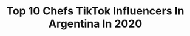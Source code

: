 ---
title: Top 10 Chefs TikTok Influencers In Argentina In 2020
description: >-
  Find top chefs TikTok influencers in Argentina in 2020. Most popular hashtags: #parati #fyp #viral #foryou.
platform: TikTok
hits: 9
text_top: See the best TikTok accounts on inBeat.
text_bottom: inBeat has 9 TikTok influencers like this in Argentina for you to pitch.
profiles:
  - username: "nigellop"
    fullname: >-
      Nigel
    bio: >-
      No soy Chef Seguime en Instagram: @nigellop
    location: "Argentina"
    followers: 627800
    engagement: 992
    commentsToLikes: 0.007341
    id: ckbawvvcznal20j232v9h43rw
    verified: false
    hashtags: "#parati, #recetas, #trucostiktok, #aprendeentiktok"
  - username: "unadelicia"
    fullname: >-
      DELICIOSO
    bio: >-
      CEO de pie pie 🦶 Si te gusta comer!! sentite como en tu casa 😋
    location: "Argentina"
    followers: 1200000
    engagement: 1005
    commentsToLikes: 0.005777
    id: ckbapskfugeqy0j23c67kiyyp
    verified: false
    hashtags: "#rese, #amigos, #nutella, #kinderjoy"
  - username: "umibll"
    fullname: >-
      Kindafreshdoe
    bio: >-
      Cringy ass h0e me tienen re podrida con el pelotudo de candia callense, gracias.
    location: "Argentina"
    followers: 13991
    engagement: 1834
    commentsToLikes: 0.021913
    id: cka0nxyiw1bix0i781p5ox5yl
    verified: false
    hashtags: "#trend, #weeb, #meme, #anime"
  - username: "javi.rosemberg"
    fullname: >-
      Javi Rosemberg
    bio: >-
      Locutor y Cocinero (bastante inútil) 🤪 Todos se animan a cocinar 👨‍🍳🎤
    location: "Argentina"
    followers: 2900000
    engagement: 1436
    commentsToLikes: 0.006479
    id: ck9f24ct4bnk50j788bjnyjeq
    verified: true
    hashtags: "#baileayudin, #dulcedeleche, #receta, #recetafacil"
  - username: "miss_garbitch"
    fullname: >-
      Garbitch
    bio: >-
      🇦🇷 Argentina 📷 @internet_garbitch
    location: "Argentina"
    followers: 25400
    engagement: 580
    commentsToLikes: 0.025068
    id: ckbf1ctoxnfeq0j23xuiu97vm
    verified: false
    hashtags: "#tiktoklatino, #tiktokargentina, #cuarentena, #petcheck"
  - username: "recreossaludables"
    fullname: >-
      Recreos Saludables
    bio: >-
      Cocinar es divertirse, crear y dar amor 💕 || Instagram || @recreossaludables
    location: "Argentina"
    followers: 46300
    engagement: 1006
    commentsToLikes: 0.011537
    id: ckb9mxrwbgcbu0j23vuozu5fp
    verified: false
    hashtags: "#viral, #chocolate, #recetafacil, #food"
  - username: "dailywonderpics"
    fullname: >-
      Dailywonderpics
    bio: >-
      Dailywonder posts every day - Join us # Dailywonderpics IG to @dailywonderpics
    location: "Argentina"
    followers: 75800
    engagement: 1140
    commentsToLikes: 0.000000
    id: ck9jxtaew26s80j78k0kifhj6
    verified: false
    hashtags: "#viralvideo, #dessert, #cook, #new"
  - username: "kat.romina"
    fullname: >-
      Katia🌱
    bio: >-
      🇦🇷 // + tips en ig ⬆️ . Recetas veggie🥬🥑 & Consciencia🌿♻️
    location: "Argentina"
    followers: 10300
    engagement: 517
    commentsToLikes: 0.020754
    id: ck81q5t86g6t30j78y8xigful
    verified: false
    hashtags: "#eco, #vegetariano, #yummy, #ecofriendly"
  - username: "camiparry3"
    fullname: >-
      Cami Parry
    bio: >-
      
    location: "Argentina"
    followers: 117387
    engagement: 404
    commentsToLikes: 0.008739
    id: cka0ss088mt420i78us1yqjnh
    verified: false
    hashtags: "#parati, #dog, #foryoupage, #dance"
---